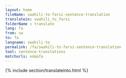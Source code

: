 ```yaml
---
layout: home
fileName: swahili-to-farsi-sentence-translation
translatein: swahili_to_farsi
folderName : translate
lang: fa
from: sw
to: fa
langname: swahili-to
permalink: /fa/swahili-to-farsi-sentence-translation
tool: sentence-translations
matchurls: en&&fa
---
```

{% include section/translateinto.html %}

